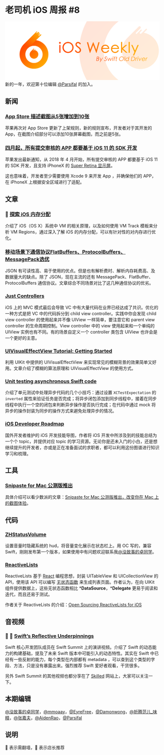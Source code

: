 # 老司机 iOS 周报 #8

![ios-weekly](../assets/ios-weekly.png)
新的一年，欢迎第十位编辑 [@Parsifal](https://weibo.com/parsifalchang) 的加入。

## 新闻

### [App Store 描述截图从5张增加到10张](http://app.techweb.com.cn/ios/2018-02-23/2639654.shtml)

苹果再次对 App Store 更新了上架规则，新的规则宣布，开发者对于其开发的 App，在截图介绍部分可以添加10张屏幕截图，而之前是5张。

### [四月起，所有提交审核的 APP 都要基于 iOS 11 的 SDK 开发](https://developer.apple.com/news/?id=02152018a)

苹果发出最新通知，从 2018 年 4 月开始，所有提交审核的 APP 都要基于 iOS 11 的 SDK 开发，且支持 iPhoneX 的 [Super Retina 显示屏](https://support.apple.com/en-om/HT208191)。

这也意味着，开发者至少需要使用 Xcode 9 来开发 App ，并确保他们的 APP，在 iPhoneX 上根据安全区域进行了适配。

## 文章

### 🌟 [探索 iOS 内存分配](https://juejin.im/post/5a5e13c45188257327399e19)

介绍了 iOS（OS X）系统中 VM 的相关原理，以及如何使用 VM Track 模板来分析 VM Regions，通过深入了解 iOS 的内存分配，可以有针对性的对内存进行优化。

### [移动场景下通信协议FlatBuffers、ProtocolBuffers、MessagePack选优](https://www.jianshu.com/p/987c4d16c48b)

JSON 有可读性高、易于使用的优点。但是也有解析费时、解析内存耗费高、及数据量大的缺点。除了 JSON，现在主流的还有 MessagePack、FlatBuffer、ProtocolBuffers 通信协议。文章综合不同场景对比了这几种通信协议的优劣。

### [Just Controllers](http://khanlou.com/2018/02/just-controllers)

iOS 上的 MVC 模式最后会导致 VC 中有大量代码在业界已经达成了共识。优化的一种方式是把 VC 中的代码拆分到 child view controller。实践中你会发现 child view controller 的使用起来并不像 UIView 一样简单，要注意它和 parent view controller 的生命周期控制。View controller 中的 view 使用起来和一个单纯的 UIView 实例也有不同。有的场景自定义一个 controller 类包含 UIView 也许会是一个更好的主意。

### [UIVisualEffectView Tutorial: Getting Started](https://www.raywenderlich.com/178486/uivisualeffectview-tutorial-getting-started)

利用 UIKit 中提供的 UIVisualEffectView 来实现常见的模糊背景的效果简单又好用。文章介绍了模糊的算法原理和 UIVisualEffectView 的使用方式。

### [Unit testing asynchronous Swift code](https://www.swiftbysundell.com/posts/unit-testing-asynchronous-swift-code)

介绍了单元测试中处理异步代码的几个小技巧：通过设置 `XCTestExpectation` 的 `inverted` 属性来验证任务是否完成；将异步闭包添加到同步线程中，接着在同步线程中执行一个空的闭包来判断异步操作是否执行完成；在代码中通过 mock 将异步的操作封装为同步的操作方式来避免处理异步的情况。

### [iOS Developer Roadmap](https://medium.com/ios-os-x-development/ios-developer-roadmap-c9a24f413457)

国外开发者维护的 iOS 开发技能导图，作者将 iOS 开发中所涉及到的技能总结为一个个 topic，并提供对应 topic 的学习资源。无论你是还未入门的小白，还是想继续提升的开发者，亦或是正在准备面试的求职者，都可以利用这份图谱进行知识学习和梳理。

## 工具

### [Snipaste for Mac 公测版推出](https://zh.snipaste.com/index.html)

具体介绍可以看少数派的文章：[Snipaste for Mac 公测版推出，改变你在 Mac 上的截图体验](https://zhuanlan.zhihu.com/p/31898041)。

## 代码

### [ZHStatusVolume](https://github.com/lacklock/ZHStatusVolume)

设置音量时隐藏系统的 hud，将音量变化展示在状态栏上。用 OC 写的，兼容 Swift，刚刚发布第一个版本，如果使用中有问题欢迎联系我[@没故事的卓同学](https://weibo.com/1926303682/profile)。

### [ReactiveLists](https://github.com/plangrid/ReactiveLists)

ReactiveLists 基于 [React](https://reactjs.org/) 编程思想，封装 UITableView 和 UICollectionView 的 API，使用该 API 可以编写 [无状态函数](https://facebook.github.io/react/docs/reusable-components.html#stateless-functions) 来生成列表页面。作者认为，在向 UIKit 组件提供数据上，这些无状态函数相比 ***DataSource**，***Delegate** 更易于阅读和迭代，而且还易于测试。

作者关于 ReactiveLists 的介绍：[Open Sourcing ReactiveLists for iOS](https://medium.com/plangrid-technology/open-sourcing-reactivelists-for-ios-3abdf41b770a)

## 音视频

### 🚧 🌟 [Swift’s Reflective Underpinnings](https://www.skilled.io/u/swiftsummit/swift-s-reflective-underpinnings-joe-groff)

Swift 核心开发团队成员在 Swift Summit 上的演讲视频。介绍了 Swift 的动态能力的构建基础，提及了未来 Swift 版本中可能引入的动态特性。其实在 Swift 中已经有一些反射的能力，每个类型在内部都有 metadata ，可以查到这个类型的字段、方法，只是没有暴露出来。强烈推荐 Swift 爱好者观看，干货很多。

另外 Swift Summit 的其他视频也都分享在了 [Skilled](https://www.skilled.io) 网站上，大家可以关注一下。

## 本期编辑

[@没故事的卓同学](https://weibo.com/1926303682/profile)，[@mmoaay](https://weibo.com/u/1302422271)，[@EyreFree](https://weibo.com/eyrefree777)，[@Damonwong](https://weibo.com/damonone)，[@折腾范儿_味精](http://weibo.com/agvicking)，[@张嘉夫](https://weibo.com/2949394297)，[@AidenRao](https://weibo.com/AidenRao)，[@Parsifal](https://weibo.com/parsifalchang)

## 说明

🚧 表示需翻墙，🌟 表示店长推荐
